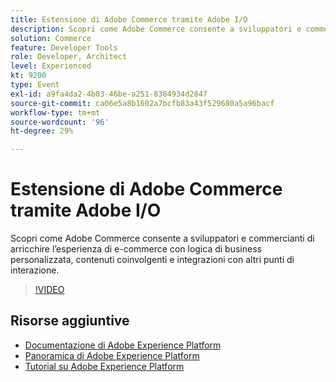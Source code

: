 ```yaml
---
title: Estensione di Adobe Commerce tramite Adobe I/O
description: Scopri come Adobe Commerce consente a sviluppatori e commercianti di arricchire l’esperienza di e-commerce con logica di business personalizzata, contenuti coinvolgenti e integrazioni con altri punti di interazione.
solution: Commerce
feature: Developer Tools
role: Developer, Architect
level: Experienced
kt: 9200
type: Event
exl-id: a9fa4da2-4b03-46be-a251-8384934d2847
source-git-commit: ca06e5a8b1602a7bcfb83a43f529680a5a96bacf
workflow-type: tm+mt
source-wordcount: '96'
ht-degree: 29%

---
```


# Estensione di Adobe Commerce tramite Adobe I/O

Scopri come Adobe Commerce consente a sviluppatori e commercianti di arricchire l’esperienza di e-commerce con logica di business personalizzata, contenuti coinvolgenti e integrazioni con altri punti di interazione.

>[!VIDEO](https://video.tv.adobe.com/v/337727/?quality=12&learn=on&hidetitle=true)

## Risorse aggiuntive

- [Documentazione di Adobe Experience Platform](https://experienceleague.adobe.com/docs/experience-platform.html)
- [Panoramica di Adobe Experience Platform](https://experienceleague.adobe.com/docs/experience-platform/landing/home.html?lang=it)
- [Tutorial su Adobe Experience Platform](https://experienceleague.adobe.com/docs/platform-learn/tutorials/overview.html?lang=it)
